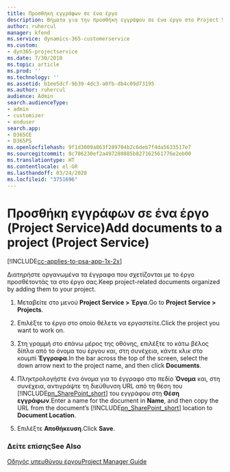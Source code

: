 ```yaml
---
title: Προσθήκη εγγράφων σε ένα έργο
description: Βήματα για την προσθήκη εγγράφου σε ένα έργο στο Project Service
author: ruhercul
manager: kfend
ms.service: dynamics-365-customerservice
ms.custom:
- dyn365-projectservice
ms.date: 7/30/2018
ms.topic: article
ms.prod: ''
ms.technology: ''
ms.assetid: b1ee5dcf-9b39-4dc3-a0fb-db4c09d73195
ms.author: ruhercul
audience: Admin
search.audienceType:
- admin
- customizer
- enduser
search.app:
- D365CE
- D365PS
ms.openlocfilehash: 9f1d3009a863f289704b2c6deb7f4da5633517e7
ms.sourcegitcommit: 8c786230ef2a497280885b827162561776e2eb00
ms.translationtype: HT
ms.contentlocale: el-GR
ms.lasthandoff: 03/24/2020
ms.locfileid: "3751696"
---
```

# <a name="add-documents-to-a-project-project-service"></a><span data-ttu-id="bb775-103">Προσθήκη εγγράφων σε ένα έργο (Project Service)</span><span class="sxs-lookup"><span data-stu-id="bb775-103">Add documents to a project (Project Service)</span></span>

[!INCLUDE[cc-applies-to-psa-app-1x-2x](../includes/cc-applies-to-psa-app-1x-2x.md)]

<span data-ttu-id="bb775-104">Διατηρήστε οργανωμένα τα έγγραφα που σχετίζονται με το έργο προσθέτοντάς τα στο έργο σας.</span><span class="sxs-lookup"><span data-stu-id="bb775-104">Keep project-related documents organized by adding them to your project.</span></span>  
  
1. <span data-ttu-id="bb775-105">Μεταβείτε στο μενού **Project Service > Έργα**.</span><span class="sxs-lookup"><span data-stu-id="bb775-105">Go to **Project Service > Projects**.</span></span>  
  
2. <span data-ttu-id="bb775-106">Επιλέξτε το έργο στο οποίο θέλετε να εργαστείτε.</span><span class="sxs-lookup"><span data-stu-id="bb775-106">Click the project you want to work on.</span></span>  
  
3. <span data-ttu-id="bb775-107">Στη γραμμή στο επάνω μέρος της οθόνης, επιλέξτε το κάτω βέλος δίπλα από το όνομα του έργου και, στη συνέχεια, κάντε κλικ στο κουμπί **Έγγραφα**.</span><span class="sxs-lookup"><span data-stu-id="bb775-107">In the bar across the top of the screen, select the down arrow next to the project name, and then click **Documents**.</span></span>  
  
4. <span data-ttu-id="bb775-108">Πληκτρολογήστε ένα όνομα για το έγγραφο στο πεδίο **Όνομα** και, στη συνέχεια, αντιγράψτε τη διεύθυνση URL από τη θέση του [!INCLUDE[pn_SharePoint_short](../includes/pn-sharepoint-short.md)] του εγγράφου στη **Θέση εγγράφων**.</span><span class="sxs-lookup"><span data-stu-id="bb775-108">Enter a name for the document in **Name**,  and then copy the URL from the document’s [!INCLUDE[pn_SharePoint_short](../includes/pn-sharepoint-short.md)] location to **Document Location**.</span></span>  
  
5. <span data-ttu-id="bb775-109">Επιλέξτε **Αποθήκευση**.</span><span class="sxs-lookup"><span data-stu-id="bb775-109">Click **Save**.</span></span>  
  
### <a name="see-also"></a><span data-ttu-id="bb775-110">Δείτε επίσης</span><span class="sxs-lookup"><span data-stu-id="bb775-110">See Also</span></span>  
 [<span data-ttu-id="bb775-111">Οδηγός υπευθύνου έργου</span><span class="sxs-lookup"><span data-stu-id="bb775-111">Project Manager Guide</span></span>](../project-service/project-manager-guide.md)
